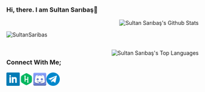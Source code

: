 ### Hi, there. I am Sultan Sarıbaş👋

<img align="right" alt="Sultan Sarıbaş's Github Stats" src='https://github-readme-stats.vercel.app/api?username=SultanSaribas&show_icons=true&theme=dark'>
<br>

![SultanSaribas](https://komarev.com/ghpvc/?username=SultanSaribas&color=lightgrey&label=VISITORS&style=plastic)

<br>
<img align="right" alt="Sultan Sarıbaş's Top Languages" src='https://github-readme-stats.vercel.app/api/top-langs/?username=SultanSaribas&layout=compact&theme=dark'>

### Connect With Me;

<a href="https://www.linkedin.com/in/sultan-sariba%C5%9F-283920141/">
  <img align="left" alt="SultanSaribas | LinkedIn"  width="35px" src="https://github.com/SultanSaribas/SultanSaribas/blob/master/linkedin.svg" />
</a>
<a href="https://www.hackerrank.com/saribassultan">
  <img align="left" alt="SultanSaribas | HackerRank" width="35px" src="https://github.com/SultanSaribas/SultanSaribas/blob/master/hackerrank.svg" />
</a>
<a href="https://discordapp.com/users/552393322157703168/">
  <img align="left" alt="SultanSaribas | Discord" width="35px" src="https://github.com/SultanSaribas/SultanSaribas/blob/master/discord.svg" />
</a>
<a href="https://telegram.me/ssultii">
  <img align="left" alt="SultanSaribas | Telegram" width="35px" src="https://github.com/SultanSaribas/SultanSaribas/blob/master/telegram.svg" />
</a>



